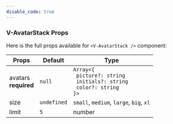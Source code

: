 ```yaml
---
disable_code: true
---
```


### V-AvatarStack Props

Here is the full props available for `<V-AvatarStack />` component:

| Props                    | Default                                       | Type                                                                                                                    |
| ------------------------ | --------------------------------------------- | ----------------------------------------------------------------------------------------------------------------------- |
| avatars<br/>**required** | <span class="is-null">`null`</span>           | <span class="is-array">`Array<{`<br/>` picture?: string`<br/>` initials?: string`<br/>` color?: string`<br/>`}>`</span> |
| size                     | <span class="is-undefined">`undefined`</span> | `small`, `medium`, `large`, `big`, `xl`                                                                                 |
| limit                    | <span class="is-number">`5`</span>            | number                                                                                                                  |
